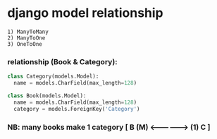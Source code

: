 # django model relationship
```
1) ManyToMany
2) ManyToOne
3) OneToOne
```

### relationship (Book & Category):
```python
class Category(models.Model):
  name = models.CharField(max_length=128)

class Book(models.Model):
  name = models.CharField(max_length=128)
  category = models.ForeignKey('Category')
```
### NB: many books make 1 category [ B (M) <------> (1) C ]


